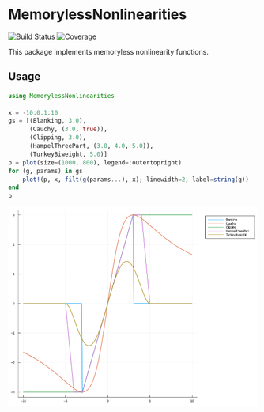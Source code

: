 # MemorylessNonlinearities

[![Build Status](https://travis-ci.com/ymtoo/MemorylessNonlinearities.jl.svg?branch=master)](https://travis-ci.com/ymtoo/MemorylessNonlinearities.jl)
[![Coverage](https://codecov.io/gh/ymtoo/MemorylessNonlinearities.jl/branch/master/graph/badge.svg)](https://codecov.io/gh/ymtoo/MemorylessNonlinearities.jl)

This package implements memoryless nonlinearity functions.

## Usage
```julia
using MemorylessNonlinearities

x = -10:0.1:10
gs = [(Blanking, 3.0),
      (Cauchy, (3.0, true)),
      (Clipping, 3.0),
      (HampelThreePart, (3.0, 4.0, 5.0)),
      (TurkeyBiweight, 5.0)]
p = plot(size=(1000, 800), legend=:outertopright)
for (g, params) in gs
    plot!(p, x, filt(g(params...), x); linewidth=2, label=string(g))
end
p
```
![window](nonlinearities.png)